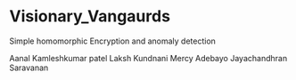 # Visionary_Vangaurds

Simple homomorphic Encryption and anomaly detection

Aanal Kamleshkumar patel
Laksh Kundnani
Mercy Adebayo
Jayachandhran Saravanan

